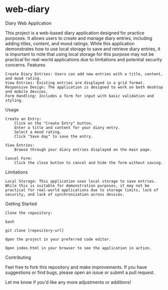 # web-diary

Diary Web Application

This project is a web-based diary application designed for practice purposes. It allows users to create and manage diary entries, including adding titles, content, and mood ratings. While this application demonstrates how to use local storage to save and retrieve diary entries, it is important to note that using local storage for this purpose may not be practical for real-world applications due to limitations and potential security concerns.
Features

    Create Diary Entries: Users can add new entries with a title, content, and mood rating.
    View Entries: Existing entries are displayed in a grid format.
    Responsive Design: The application is designed to work on both desktop and mobile devices.
    Form Handling: Includes a form for input with basic validation and styling.

Usage

    Create an Entry:
        Click on the "Create Entry" button.
        Enter a title and content for your diary entry.
        Select a mood rating.
        Click "Save day" to save the entry.

    View Entries:
        Browse through your diary entries displayed on the main page.

    Cancel Form:
        Click the close button to cancel and hide the form without saving.

Limitations

    Local Storage: This application uses local storage to save entries. While this is suitable for demonstration purposes, it may not be practical for real-world applications due to storage limits, lack of security, and lack of synchronization across devices.

Getting Started

    Clone the repository:

    bash

    git clone [repository-url]

    Open the project in your preferred code editor.

    Open index.html in your browser to see the application in action.

Contributing

Feel free to fork this repository and make improvements. If you have suggestions or find bugs, please open an issue or submit a pull request.

Let me know if you'd like any more adjustments or additions!
